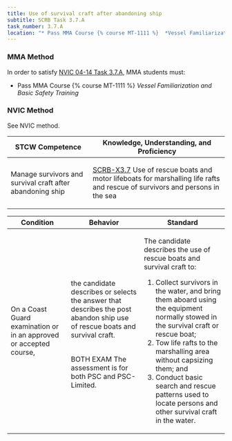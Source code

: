 ```yaml
---
title: Use of survival craft after abandoning ship
subtitle: SCRB Task 3.7.A 
task_number: 3.7.A
location: "* Pass MMA Course {% course MT-1111 %}  *Vessel Familiarization and Basic Safety Training*" 
---
```



### MMA Method

In order to satisfy  [NVIC 04-14  Task  3.7.A]({{site.baseurl}}/assets/images/nvic-04-14.pdf), MMA students must:

* Pass MMA Course {% course MT-1111 %}  *Vessel Familiarization and Basic Safety Training*


### NVIC Method

<a onclick="togglevisibility('nvic_methods')" >See NVIC method.</a>

<div id='nvic_methods' class='hide'>

<table>
<thead>
<tr>
<th class='forty'> STCW Competence </th>
<th class='sixty'> Knowledge, Understanding, and Proficiency </th>
</tr>
</thead>




<tbody>
<tr><td markdown='1'>

Manage survivors and survival craft after abandoning ship

</td><td markdown='1'>

[SCRB-X3.7](../../tables/621.html#SCRB-X3.7) Use of rescue boats and motor lifeboats for marshalling life rafts and rescue of survivors and persons in the sea

</td></tr>


</tbody>
</table>


<table>
<thead>
<tr><th class='twenty'>  Condition </th><th class='twenty'> Behavior </th><th  class='sixty'>Standard </th></tr>
</thead>
<tbody >



<tr><td markdown='1'>

On a Coast Guard examination or in an approved or accepted course,

</td><td markdown='1'>

the candidate describes or selects the answer that describes the post abandon ship use of rescue boats and survival craft.

<br>

<div class="tooltip">BOTH
EXAM
<span class="tooltiptext">
The assessment is for both PSC and PSC-Limited.
</span>
</div>


</td><td markdown='1'>

The candidate describes the use of rescue boats and survival craft to:

1. Collect survivors in the water, and bring them aboard using the equipment normally stowed in the survival craft or rescue boat;
2. Tow life rafts to the marshalling area without capsizing them; and 
3. Conduct basic search and rescue patterns used to locate persons and other survival craft in the water. 

</td></tr>
</tbody>
</table>
</div>
